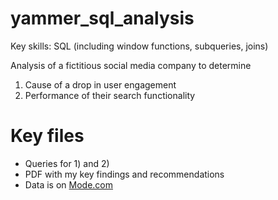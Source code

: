 # yammer_sql_analysis
Key skills: SQL (including window functions, subqueries, joins)

Analysis of a fictitious social media company to determine  
1) Cause of a drop in user engagement
2) Performance of their search functionality

# Key files
- Queries for 1) and 2)  
- PDF with my key findings and recommendations 
- Data is on [Mode.com](https://mode.com/sql-tutorial/sql-business-analytics-training)
